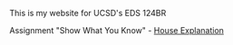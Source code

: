 This is my website for UCSD's EDS 124BR

Assignment "Show What You Know" - [House Explanation](https://youtu.be/D3JqeSuQYHI)
